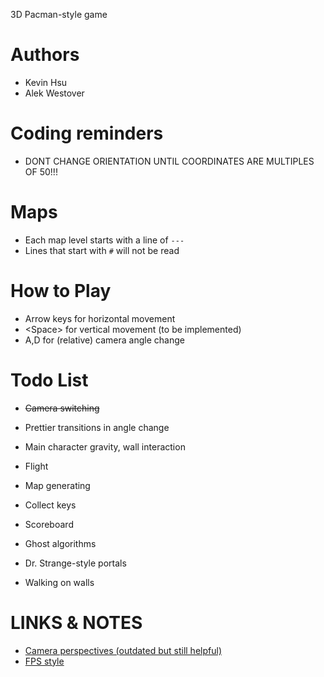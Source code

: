3D Pacman-style game

# Authors
* Kevin Hsu
* Alek Westover

# Coding reminders
* DONT CHANGE ORIENTATION UNTIL COORDINATES ARE MULTIPLES OF 50!!!

# Maps
* Each map level starts with a line of `---`
* Lines that start with `#` will not be read

# How to Play
* Arrow keys for horizontal movement
* \<Space> for vertical movement (to be implemented)
* A,D for (relative) camera angle change 

# Todo List
* ~~Camera switching~~
* Prettier transitions in angle change
* Main character gravity, wall interaction
* Flight
* Map generating

* Collect keys
* Scoreboard
* Ghost algorithms
* Dr. Strange-style portals
* Walking on walls

# LINKS & NOTES
* [Camera perspectives (outdated but still helpful)](https://processing.org/reference/camera_.html)
* [FPS style](https://gamedev.stackexchange.com/questions/68008/processing-implement-a-first-person-camera)


